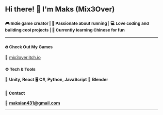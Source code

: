 # <sub>Hi there! 👋 I'm Maks (Mix3Over)</sub>

### <sub>🎮 Indie game creator | 🏃 Passionate about running | 💻 Love coding and building cool projects | 🏯 Currently learning Chinese for fun</sub>  

---  
### <sub>🔥 Check Out My Games</sub>  
🔗 [mix3over.itch.io](https://mix3over.itch.io/)

### <sub>⚙️ Tech & Tools</sub>  
🚀 **Unity, React**
🖥️ **C#, Python, JavaScript**
🎨 **Blender**

### <sub>📌 Contact </sub>  
📧 **maksian431@gmail.com**

---
